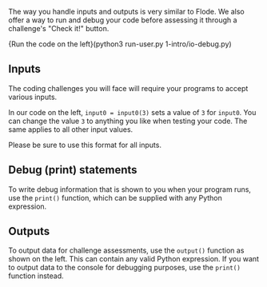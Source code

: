 The way you handle inputs and outputs is very similar to Flode. We also offer a way to run and debug your code before assessing it through a challenge's "Check it!" button.

{Run the code on the left}(python3 run-user.py 1-intro/io-debug.py)

## Inputs
The coding challenges you will face will require your programs to accept various inputs. 

In our code on the left, `input0 = input0(3)` sets a value of `3` for `input0`. You can change the value `3` to anything you like when testing your code. The same applies to all other input values. 

Please be sure to use this format for all inputs.

## Debug (print) statements
To write debug information that is shown to you when your program runs, use the `print()` function, which can be supplied with any Python expression.

## Outputs
To output data for challenge assessments, use the `output()` function as shown on the left. This can contain any valid Python expression. If you want to output data to the console for debugging purposes, use the `print()` function instead.
